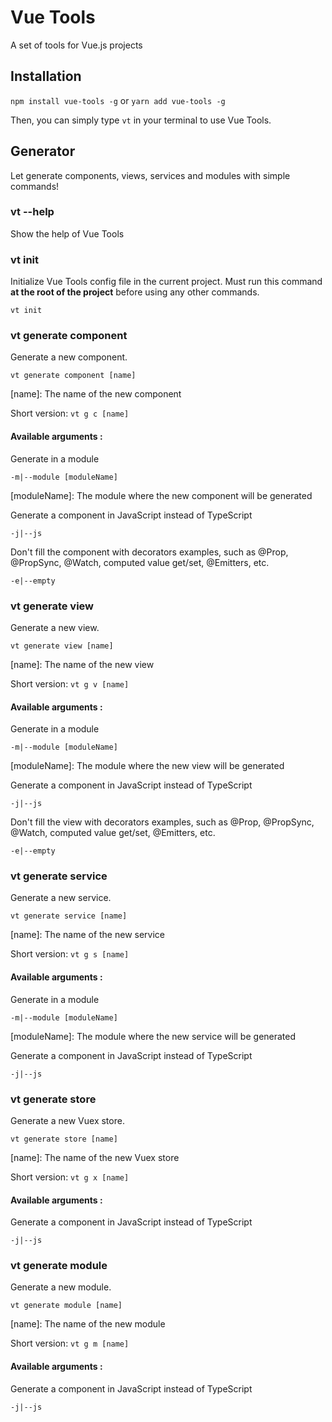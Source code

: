 # Vue Tools
A set of tools for Vue.js projects

## Installation
`npm install vue-tools -g`
or
`yarn add vue-tools -g`

Then, you can simply type `vt` in your terminal to use Vue Tools.

## Generator
Let generate components, views, services and modules with simple commands!

### vt --help
Show the help of Vue Tools

### vt init
Initialize Vue Tools config file in the current project.
Must run this command **at the root of the project** before using any other commands.

`vt init`

### vt generate component
Generate a new component.

`vt generate component [name]`

[name]: The name of the new component

Short version: `vt g c [name]`

#### Available arguments :
Generate in a module

`-m|--module [moduleName]`

[moduleName]: The module where the new component will be generated

Generate a component in JavaScript instead of TypeScript

`-j|--js`

Don't fill the component with decorators examples, such as @Prop, @PropSync, @Watch, computed value get/set, @Emitters, etc.

`-e|--empty`

### vt generate view
Generate a new view.

`vt generate view [name]`

[name]: The name of the new view

Short version: `vt g v [name]`

#### Available arguments :
Generate in a module

`-m|--module [moduleName]`

[moduleName]: The module where the new view will be generated

Generate a component in JavaScript instead of TypeScript

`-j|--js`

Don't fill the view with decorators examples, such as @Prop, @PropSync, @Watch, computed value get/set, @Emitters, etc.

`-e|--empty`

### vt generate service
Generate a new service.

`vt generate service [name]`

[name]: The name of the new service

Short version: `vt g s [name]`

#### Available arguments :
Generate in a module

`-m|--module [moduleName]`

[moduleName]: The module where the new service will be generated

Generate a component in JavaScript instead of TypeScript

`-j|--js`

### vt generate store
Generate a new Vuex store.

`vt generate store [name]`

[name]: The name of the new Vuex store

Short version: `vt g x [name]`

#### Available arguments :
Generate a component in JavaScript instead of TypeScript

`-j|--js`

### vt generate module
Generate a new module.

`vt generate module [name]`

[name]: The name of the new module

Short version: `vt g m [name]`

#### Available arguments :
Generate a component in JavaScript instead of TypeScript

`-j|--js`

